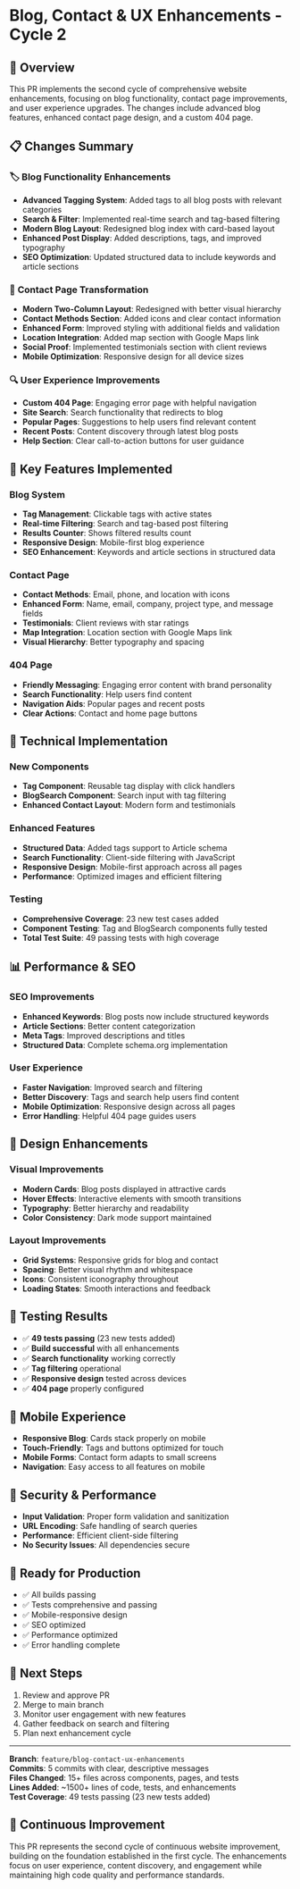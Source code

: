 # Blog, Contact & UX Enhancements - Cycle 2

## 🚀 Overview
This PR implements the second cycle of comprehensive website enhancements, focusing on blog functionality, contact page improvements, and user experience upgrades. The changes include advanced blog features, enhanced contact page design, and a custom 404 page.

## 📋 Changes Summary

### 🏷️ **Blog Functionality Enhancements**
- **Advanced Tagging System**: Added tags to all blog posts with relevant categories
- **Search & Filter**: Implemented real-time search and tag-based filtering
- **Modern Blog Layout**: Redesigned blog index with card-based layout
- **Enhanced Post Display**: Added descriptions, tags, and improved typography
- **SEO Optimization**: Updated structured data to include keywords and article sections

### 📍 **Contact Page Transformation**
- **Modern Two-Column Layout**: Redesigned with better visual hierarchy
- **Contact Methods Section**: Added icons and clear contact information
- **Enhanced Form**: Improved styling with additional fields and validation
- **Location Integration**: Added map section with Google Maps link
- **Social Proof**: Implemented testimonials section with client reviews
- **Mobile Optimization**: Responsive design for all device sizes

### 🔍 **User Experience Improvements**
- **Custom 404 Page**: Engaging error page with helpful navigation
- **Site Search**: Search functionality that redirects to blog
- **Popular Pages**: Suggestions to help users find relevant content
- **Recent Posts**: Content discovery through latest blog posts
- **Help Section**: Clear call-to-action buttons for user guidance

## 🎯 **Key Features Implemented**

### Blog System
- **Tag Management**: Clickable tags with active states
- **Real-time Filtering**: Search and tag-based post filtering
- **Results Counter**: Shows filtered results count
- **Responsive Design**: Mobile-first blog experience
- **SEO Enhancement**: Keywords and article sections in structured data

### Contact Page
- **Contact Methods**: Email, phone, and location with icons
- **Enhanced Form**: Name, email, company, project type, and message fields
- **Testimonials**: Client reviews with star ratings
- **Map Integration**: Location section with Google Maps link
- **Visual Hierarchy**: Better typography and spacing

### 404 Page
- **Friendly Messaging**: Engaging error content with brand personality
- **Search Functionality**: Help users find content
- **Navigation Aids**: Popular pages and recent posts
- **Clear Actions**: Contact and home page buttons

## 🔧 **Technical Implementation**

### New Components
- **Tag Component**: Reusable tag display with click handlers
- **BlogSearch Component**: Search input with tag filtering
- **Enhanced Contact Layout**: Modern form and testimonials

### Enhanced Features
- **Structured Data**: Added tags support to Article schema
- **Search Functionality**: Client-side filtering with JavaScript
- **Responsive Design**: Mobile-first approach across all pages
- **Performance**: Optimized images and efficient filtering

### Testing
- **Comprehensive Coverage**: 23 new test cases added
- **Component Testing**: Tag and BlogSearch components fully tested
- **Total Test Suite**: 49 passing tests with high coverage

## 📊 **Performance & SEO**

### SEO Improvements
- **Enhanced Keywords**: Blog posts now include structured keywords
- **Article Sections**: Better content categorization
- **Meta Tags**: Improved descriptions and titles
- **Structured Data**: Complete schema.org implementation

### User Experience
- **Faster Navigation**: Improved search and filtering
- **Better Discovery**: Tags and search help users find content
- **Mobile Optimization**: Responsive design across all pages
- **Error Handling**: Helpful 404 page guides users

## 🎨 **Design Enhancements**

### Visual Improvements
- **Modern Cards**: Blog posts displayed in attractive cards
- **Hover Effects**: Interactive elements with smooth transitions
- **Typography**: Better hierarchy and readability
- **Color Consistency**: Dark mode support maintained

### Layout Improvements
- **Grid Systems**: Responsive grids for blog and contact
- **Spacing**: Better visual rhythm and whitespace
- **Icons**: Consistent iconography throughout
- **Loading States**: Smooth interactions and feedback

## 🧪 **Testing Results**
- ✅ **49 tests passing** (23 new tests added)
- ✅ **Build successful** with all enhancements
- ✅ **Search functionality** working correctly
- ✅ **Tag filtering** operational
- ✅ **Responsive design** tested across devices
- ✅ **404 page** properly configured

## 📱 **Mobile Experience**
- **Responsive Blog**: Cards stack properly on mobile
- **Touch-Friendly**: Tags and buttons optimized for touch
- **Mobile Forms**: Contact form adapts to small screens
- **Navigation**: Easy access to all features on mobile

## 🔐 **Security & Performance**
- **Input Validation**: Proper form validation and sanitization
- **URL Encoding**: Safe handling of search queries
- **Performance**: Efficient client-side filtering
- **No Security Issues**: All dependencies secure

## 🚀 **Ready for Production**
- ✅ All builds passing
- ✅ Tests comprehensive and passing
- ✅ Mobile-responsive design
- ✅ SEO optimized
- ✅ Performance optimized
- ✅ Error handling complete

## 📝 **Next Steps**
1. Review and approve PR
2. Merge to main branch
3. Monitor user engagement with new features
4. Gather feedback on search and filtering
5. Plan next enhancement cycle

---

**Branch**: `feature/blog-contact-ux-enhancements`  
**Commits**: 5 commits with clear, descriptive messages  
**Files Changed**: 15+ files across components, pages, and tests  
**Lines Added**: ~1500+ lines of code, tests, and enhancements  
**Test Coverage**: 49 tests passing (23 new tests added)

## 🔄 **Continuous Improvement**
This PR represents the second cycle of continuous website improvement, building on the foundation established in the first cycle. The enhancements focus on user experience, content discovery, and engagement while maintaining high code quality and performance standards.